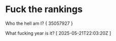 # Fuck the rankings

Who the hell am I?
{ 35057927 }

What fucking year is it?
[ 2025-05-21T22:03:20Z ]
